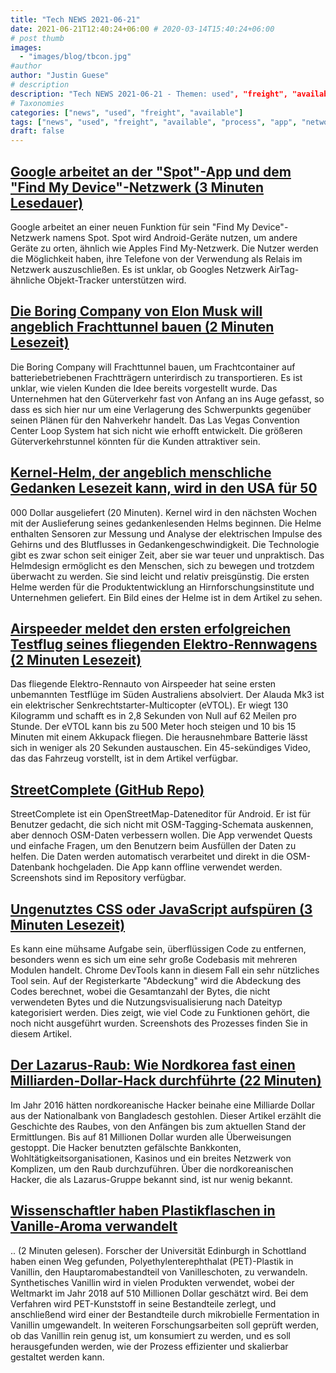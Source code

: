 ```yaml
---
title: "Tech NEWS 2021-06-21"
date: 2021-06-21T12:40:24+06:00 # 2020-03-14T15:40:24+06:00
# post thumb
images:
  - "images/blog/tbcon.jpg"
#author
author: "Justin Guese"
# description
description: "Tech NEWS 2021-06-21 - Themen: used", "freight", "available"
# Taxonomies
categories: ["news", "used", "freight", "available"]
tags: ["news", "used", "freight", "available", "process", "app", "network"]
draft: false
---
```


## [Google arbeitet an der "Spot"-App und dem "Find My Device"-Netzwerk (3 Minuten Lesedauer)](https://9to5google.com/2021/06/18/google-spot-find-my-device-network/)

 Google arbeitet an einer neuen Funktion für sein "Find My Device"-Netzwerk namens Spot. Spot wird Android-Geräte nutzen, um andere Geräte zu orten, ähnlich wie Apples Find My-Netzwerk. Die Nutzer werden die Möglichkeit haben, ihre Telefone von der Verwendung als Relais im Netzwerk auszuschließen. Es ist unklar, ob Googles Netzwerk AirTag-ähnliche Objekt-Tracker unterstützen wird.

## [Die Boring Company von Elon Musk will angeblich Frachttunnel bauen (2 Minuten Lesezeit)](https://www.engadget.com/boring-company-wide-freight-tunnels-151932854.html)

 Die Boring Company will Frachttunnel bauen, um Frachtcontainer auf batteriebetriebenen Frachtträgern unterirdisch zu transportieren. Es ist unklar, wie vielen Kunden die Idee bereits vorgestellt wurde. Das Unternehmen hat den Güterverkehr fast von Anfang an ins Auge gefasst, so dass es sich hier nur um eine Verlagerung des Schwerpunkts gegenüber seinen Plänen für den Nahverkehr handelt. Das Las Vegas Convention Center Loop System hat sich nicht wie erhofft entwickelt. Die größeren Güterverkehrstunnel könnten für die Kunden attraktiver sein.

## [Kernel-Helm, der angeblich menschliche Gedanken Lesezeit kann, wird in den USA für 50](https://gadgets.ndtv.com/wearables/news/kernel-helmet-price-usd-50000-read-human-mind-analyse-brain-ceo-bryan-johnson-2466256)

000 Dollar ausgeliefert (20 Minuten). Kernel wird in den nächsten Wochen mit der Auslieferung seines gedankenlesenden Helms beginnen. Die Helme enthalten Sensoren zur Messung und Analyse der elektrischen Impulse des Gehirns und des Blutflusses in Gedankengeschwindigkeit. Die Technologie gibt es zwar schon seit einiger Zeit, aber sie war teuer und unpraktisch. Das Helmdesign ermöglicht es den Menschen, sich zu bewegen und trotzdem überwacht zu werden. Sie sind leicht und relativ preisgünstig. Die ersten Helme werden für die Produktentwicklung an Hirnforschungsinstitute und Unternehmen geliefert. Ein Bild eines der Helme ist in dem Artikel zu sehen.

## [Airspeeder meldet den ersten erfolgreichen Testflug seines fliegenden Elektro-Rennwagens (2 Minuten Lesezeit)](https://www.theverge.com/2021/6/20/22542459/airspeeder-alauda-evtol-flying-car-race)

 Das fliegende Elektro-Rennauto von Airspeeder hat seine ersten unbemannten Testflüge im Süden Australiens absolviert. Der Alauda Mk3 ist ein elektrischer Senkrechtstarter-Multicopter (eVTOL). Er wiegt 130 Kilogramm und schafft es in 2,8 Sekunden von Null auf 62 Meilen pro Stunde. Der eVTOL kann bis zu 500 Meter hoch steigen und 10 bis 15 Minuten mit einem Akkupack fliegen. Die herausnehmbare Batterie lässt sich in weniger als 20 Sekunden austauschen. Ein 45-sekündiges Video, das das Fahrzeug vorstellt, ist in dem Artikel verfügbar.

## [StreetComplete (GitHub Repo)](https://github.com/streetcomplete/StreetComplete)

 StreetComplete ist ein OpenStreetMap-Dateneditor für Android. Er ist für Benutzer gedacht, die sich nicht mit OSM-Tagging-Schemata auskennen, aber dennoch OSM-Daten verbessern wollen. Die App verwendet Quests und einfache Fragen, um den Benutzern beim Ausfüllen der Daten zu helfen. Die Daten werden automatisch verarbeitet und direkt in die OSM-Datenbank hochgeladen. Die App kann offline verwendet werden. Screenshots sind im Repository verfügbar.

## [Ungenutztes CSS oder JavaScript aufspüren (3 Minuten Lesezeit)](https://javascript.plainenglish.io/detect-unused-css-or-javascript-in-your-code-8d200ef07e50)

 Es kann eine mühsame Aufgabe sein, überflüssigen Code zu entfernen, besonders wenn es sich um eine sehr große Codebasis mit mehreren Modulen handelt. Chrome DevTools kann in diesem Fall ein sehr nützliches Tool sein. Auf der Registerkarte "Abdeckung" wird die Abdeckung des Codes berechnet, wobei die Gesamtanzahl der Bytes, die nicht verwendeten Bytes und die Nutzungsvisualisierung nach Dateityp kategorisiert werden. Dies zeigt, wie viel Code zu Funktionen gehört, die noch nicht ausgeführt wurden. Screenshots des Prozesses finden Sie in diesem Artikel.

## [Der Lazarus-Raub: Wie Nordkorea fast einen Milliarden-Dollar-Hack durchführte (22 Minuten)](https://www.bbc.com/news/stories-57520169)

 Im Jahr 2016 hätten nordkoreanische Hacker beinahe eine Milliarde Dollar aus der Nationalbank von Bangladesch gestohlen. Dieser Artikel erzählt die Geschichte des Raubes, von den Anfängen bis zum aktuellen Stand der Ermittlungen. Bis auf 81 Millionen Dollar wurden alle Überweisungen gestoppt. Die Hacker benutzten gefälschte Bankkonten, Wohltätigkeitsorganisationen, Kasinos und ein breites Netzwerk von Komplizen, um den Raub durchzuführen. Über die nordkoreanischen Hacker, die als Lazarus-Gruppe bekannt sind, ist nur wenig bekannt.

## [Wissenschaftler haben Plastikflaschen in Vanille-Aroma verwandelt](https://www.fastcompany.com/90647727/scientist-just-turned-plastic-bottles-into-vanilla-flavoring)

.. (2 Minuten gelesen). Forscher der Universität Edinburgh in Schottland haben einen Weg gefunden, Polyethylenterephthalat (PET)-Plastik in Vanillin, den Hauptaromabestandteil von Vanilleschoten, zu verwandeln. Synthetisches Vanillin wird in vielen Produkten verwendet, wobei der Weltmarkt im Jahr 2018 auf 510 Millionen Dollar geschätzt wird. Bei dem Verfahren wird PET-Kunststoff in seine Bestandteile zerlegt, und anschließend wird einer der Bestandteile durch mikrobielle Fermentation in Vanillin umgewandelt. In weiteren Forschungsarbeiten soll geprüft werden, ob das Vanillin rein genug ist, um konsumiert zu werden, und es soll herausgefunden werden, wie der Prozess effizienter und skalierbar gestaltet werden kann.

